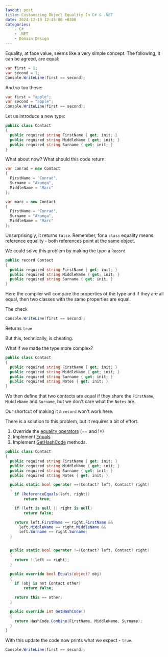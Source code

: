 ```yaml
---
layout: post
title: Customizing Object Equality In C# & .NET
date: 2024-12-19 12:45:08 +0300
categories:
    - C#
    - .NET
    - Domain Design
---
```


Equality, at face value, seems like a very simple concept. The following, it can be agreed, are equal:

```csharp
var first = 1;
var second = 1;
Console.WriteLine(first == second);
```

And so too these:

```csharp
var first = "apple";
var second = "apple";
Console.WriteLine(first == second);
```

Let us introduce a new type:

```csharp
public class Contact
{
  public required string FirstName { get; init; }
  public required string MiddleName { get; init; }
  public required string Surname { get; init; }
}
```

What about now? What should this code return:

```csharp
var conrad = new Contact
{
  FirstName = "Conrad",
  Surname = "Akunga",
  MiddleName = "Marc"
};

var marc = new Contact
{
  FirstName = "Conrad",
  Surname = "Akunga",
  MiddleName = "Marc"
};
```

Unsurprisingly, it returns `false`. Remember, for a `class` equality means reference equality - both references point at the same object.

We could solve this problem by making the type a `Record`.

```csharp
public record Contact
{
  public required string FirstName { get; init; }
  public required string MiddleName { get; init; }
  public required string Surname { get; init; }
}
```

Here the compiler will compare the properties of the type and if they are all equal, then two classes with the same properties are equal.

The check

```csharp
Console.WriteLine(first == second);
```

Returns `true`

But this, technically, is cheating.

What if we made the type more complex?

```csharp
public class Contact
{
  public required string FirstName { get; init; }
  public required string MiddleName { get; init; }
  public required string Surname { get; init; }
  public required string Notes { get; init; }
}
```

We then define that two contacts are equal if they share the `FirstName`, `MiddleName` and `Surname`, but we don't care what the `Notes` are.

Our shortcut of making it a `record` won't work here.

There is a solution to this problem, but it requires a bit of effort.

1. Override the [equality operators](https://learn.microsoft.com/en-us/dotnet/csharp/language-reference/operators/equality-operators) (== and !=) 
2. Implement [Equals](https://learn.microsoft.com/en-us/dotnet/api/system.object.equals?view=net-9.0)
3. Implement [GetHashCode](https://learn.microsoft.com/en-us/dotnet/api/system.object.gethashcode?view=net-9.0) methods.

```csharp
public class Contact
{
  public required string FirstName { get; init; }
  public required string MiddleName { get; init; }
  public required string Surname { get; init; }
  public required string Notes { get; init; }

  public static bool operator ==(Contact? left, Contact? right)
  {
  	if (ReferenceEquals(left, right))
  		return true;

    if (left is null || right is null)
    	return false;

    return left.FirstName == right.FirstName &&
      left.MiddleName == right.MiddleName &&
      left.Surname == right.Surname;
  }


  public static bool operator !=(Contact? left, Contact? right)
  {
  	return !(left == right);
  }

  public override bool Equals(object? obj)
  {
    if (obj is not Contact other)
    	return false;

    return this == other;
  }

  public override int GetHashCode()
  {
  	return HashCode.Combine(FirstName, MiddleName, Surname);
  }
}
```

With this update the code now prints what we expect - `true`.

```csharp
Console.WriteLine(first == second);
```